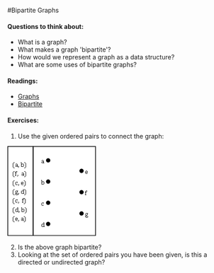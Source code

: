 #Bipartite Graphs

#### Questions to think about:

  * What is a graph?
  * What makes a graph 'bipartite'?
  * How would we represent a graph as a data structure?
  * What are some uses of bipartite graphs?

#### Readings:
  * [Graphs](http://en.wikipedia.org/wiki/Graph_%28mathematics%29)
  * [Bipartite](http://en.wikipedia.org/wiki/Bipartite_graph)

#### Exercises:

 1. Use the given ordered pairs to connect the graph:

   ![Image cannot load. See ex_1.png.](prep/ex_1.png)

 2. Is the above graph bipartite?
 3. Looking at the set of ordered pairs you have been given, is this a directed or undirected graph?
